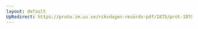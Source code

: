 ```yaml
---
layout: default
UpRedirect: https://pruto.im.uu.se/riksdagen-records-pdf/1875/prot-1875--fk--041/prot-1875--fk--041_022.pdf
---
```

